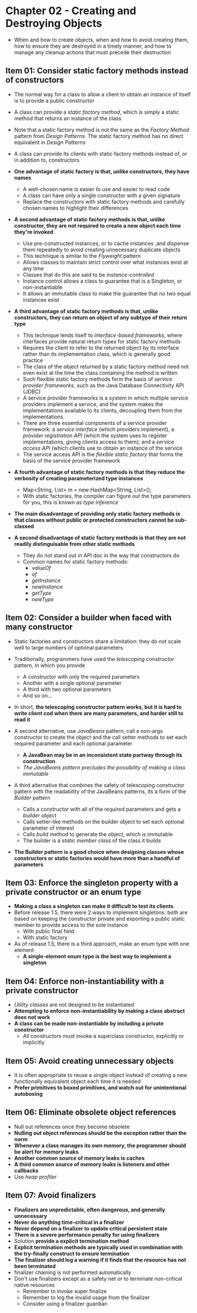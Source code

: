 # Chapter 02 - Creating and Destroying Objects

* When and how to create objects, when and how to avoid creating them, how to ensure they are destroyed in a timely manner, and how to manage any cleanup actions that must precede their destruction

## Item 01: Consider static factory methods instead of constructors
* The normal way for a class to allow a client to obtain an instance of itself is to provide a public constructor
* A class can provide a *static factory method*, which is simply a static method that returns an instance of the class
* Note that a static factory method is not the same as the *Factory Method* pattern from *Design Patterns*. The static factory method has no direct equivalent in *Design Patterns*
* A class can provide its clients with static factory methods instead of, or in addition to, constructors

* **One advantage of static factory is that, unlike constructors, they have names**
    * A well-chosen name is easier to use and easier to read code
    * A class can have only a single constructor with a given signature
    * Replace the constructors with static factory methods and carefully chosen names to highlight their differences
* **A second advantage of static factory methods is that, unlike constructor, they are not required to create a new object each time they're invoked**
	* Use pre-constructed instances, or to cache instances ,and dispense them repeatedly to avoid creating unnecessary duplicate objects
	* This technique is similar to the *Flyweight* pattern
	* Allows classes to maintain strict control over what instances exist at any time
	* Classes that do this are said to be *instance-controlled*
	* Instance control allows a class to guarantee that is a Singleton, or non-instantiable
	* It allows an immutable class to make the guarantee that no two equal instances exist
* **A third advantage of static factory methods is that, unlike constructors, they can return an object of any subtype of their return type**
	* This technique lends itself to *interface-based frameworks*, where interfaces provide natural return types for static factory methods
	* Requires the client to refer to the returned object by its interface rather than its implementation class, which is generally good practice
	* The class of the object returned by a static factory method need not even exist at the time the class containing the method is written
	* Such flexible static factory methods form the basis of *service provider frameworks*, such as the Java Database Connectivity API (JDBC)
	* A service provider frameworks is a system in which multiple service providers implement a service, and the system makes the implementations available to its clients, decoupling them from the implementations
	* There are three essential components of a service provider framework: a *service interface* (which providers implement), a *provider registration API* (which the system uses to register implementations, giving clients access to them); and a *service access API* (which clients use to obtain an instance of the service
	* The service access API is the *flexible static factory* that forms the basis of the service provider framework
* **A fourth advantage of static factory methods is that they reduce the verbosity of creating parameterized type instances**
	* Map<String, List<String>> m = new HashMap<String, List<String>>();
	* With static factories, the compiler can figure out the type parameters for you, this is known as *type inference*

* **The main disadvantage of providing only static factory methods is that classes without public or protected constructors cannot be sub-classed**
* **A second disadvantage of static factory methods is that they are not readily distinguisable from other static methods**
	* They do not stand out in API doc in the way that constructors do
	* Common names for static factory methods:
		* *valueOf*
		* *of*
		* *getInstance*
		* *newInstance*
		* *getType*
		* *newType*
		
## Item 02: Consider a builder when faced with many constructor
* Static factories and constructors share a limitation: they do not scale well to large numbers of optional parameters
* Traditionally, programmers have used the *telescoping constructor* pattern, in which you provide
	* A constructor with only the required parameters
	* Another with a single optional parameter
	* A third with two optional parameters
	* And so on...
* In short, **the telescoping constructor pattern works, but it is hard to write client cod when there are many parameters, and harder still to read it**

* A second alternative, use *JavaBeans* pattern, call a non-args constructor to create the object and the call setter methods to set each required parameter and each optional parameter
	* **A JavaBean may be in an inconsistent state partway through its construction**
	* *The JavaBeans pattern precludes the possibility of making a class immutable*

* A third alternative that combines the safety of telescoping constructor pattern with the readability of the JavaBeans patterns, its a form of the *Builder* pattern
    * Calls a constructor with all of the required parameters and gets a *builder object*
    * Calls setter-like methods on the builder object to set each optional parameter of interest
    * Calls *build* method to generate the object, which is immutable
    * The builder is a *static member class* of the class it builds
* **The Builder pattern is a good choice when designing classes whose constructors or static factories would have more than a handful of parameters**

## Item 03: Enforce the singleton property with a private constructor or an enum type
* **Making a class a singleton can make it difficult to test its clients**
* Before release 1.5, there were 2 ways to implement singletons: both are based on keeping the constructor private and exporting a public static member to provide access to the sole instance
    * With public final field
    * With static factory
* As of release 1.5, there is a third approach, make an enum type with one element
    * **A single-element enum type is the best way to implement a singleton**
    
## Item 04: Enforce non-instantiability with a private constructor
* *Utility classes* are not designed to be instantiated
* **Attempting to enforce non-instantiability by making a class abstract does not work**
* **A class can be made non-instantiable by including a private constructor**
    * All constructors must invoke a superclass constructor, explicitly or implicitly

## Item 05: Avoid creating unnecessary objects
* It is often appropriate to reuse a single object instead of creating a new functionally equivalent object each time it is needed
* **Prefer primitives to boxed primitives, and watch out for unintentional autoboxing**

## Item 06: Eliminate obsolete object references
* Null out references once they become obsolete
* **Nulling out object references should be the exception rather than the norm**
* **Whenever a class manages its own memory, the programmer should be alert for memory leaks**
* **Another common source of memory leaks is caches**
* **A third common source of memory leaks is listeners and other callbacks**
* Use *heap profiler*

## Item 07: Avoid finalizers
* **Finalizers are unpredictable, often dangerous, and generally unnecessary**
* **Never do anything time-critical in a finalizer**
* **Never depend on a finalizer to update critical persistent state**
* **There is a severe performance penalty for using finalizers**
* Solution **provide a explicit termination method**
* **Explicit termination methods are typically used in combination with the try-finally construct to ensure termination**
* **The finalizer should log a warning if it finds that the resource has not been terminated**
* finalizer chaining is not performed automatically
* Don't use finalizers except as a safety net or to terminate non-critical native resources
    * Remember to invoke super.finalize
    * Remember to log the invalid usage from the finalizer
    * Consider using a finalizer guardian
